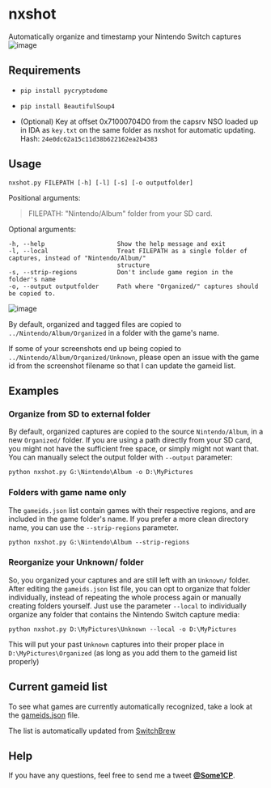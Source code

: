 # nxshot
Automatically organize and timestamp your Nintendo Switch captures
![image](https://user-images.githubusercontent.com/17756301/33006063-0c36d2ce-cdb0-11e7-8875-1044eab6527a.png)

## Requirements

* ``pip install pycryptodome``

* ``pip install BeautifulSoup4``

* (Optional) Key at offset 0x71000704D0 from the capsrv NSO loaded up in IDA as ``key.txt`` on the same folder as nxshot for automatic updating. Hash: ``24e0dc62a15c11d38b622162ea2b4383``

## Usage

``nxshot.py FILEPATH [-h] [-l] [-s] [-o outputfolder]``

Positional arguments:

>FILEPATH:    "Nintendo/Album" folder from your SD card.

Optional arguments:
```
-h, --help                    Show the help message and exit
-l, --local                   Treat FILEPATH as a single folder of captures, instead of "Nintendo/Album/" 
                              structure 
-s, --strip-regions           Don't include game region in the folder's name
-o, --output outputfolder     Path where "Organized/" captures should be copied to.
```
![image](https://user-images.githubusercontent.com/17756301/33006113-3f204800-cdb0-11e7-99f4-94790c01916d.png)

By default, organized and tagged files are copied to ``../Nintendo/Album/Organized`` in a folder with the game's name.

If some of your screenshots end up being copied to ``../Nintendo/Album/Organized/Unknown``, please open an issue with the game id from the screenshot filename so that I can update the gameid list.

## Examples


### Organize from SD to external folder

By default, organized captures are copied to the source `Nintendo/Album`, in a new `Organized/` folder. If you are using a path directly from your SD card, you might not have the sufficient free space, or simply might not want that. You can manually select the output folder with `--output` parameter:

`python nxshot.py G:\Nintendo\Album -o D:\MyPictures`

### Folders with game name only

The `gameids.json` list contain games with their respective regions, and are included in the game folder's name. If you prefer a more clean directory name, you can use the `--strip-regions` parameter.

`python nxshot.py G:\Nintendo\Album --strip-regions`

### Reorganize your Unknown/ folder

So, you organized your captures and are still left with an `Unknown/` folder. After editing the `gameids.json` list file, you can opt to organize that folder individually, instead of repeating the whole process again or manually creating folders yourself. Just use the parameter `--local` to individually organize any folder that contains the Nintendo Switch capture media:

`python nxshot.py D:\MyPictures\Unknown --local -o D:\MyPictures`

This will put your past `Unknown` captures into their proper place in `D:\MyPictures\Organized` (as long as you add them to the gameid list properly)

## Current gameid list

To see what games are currently automatically recognized, take a look at the [gameids.json](gameids.json) file.

The list is automatically updated from [SwitchBrew](http://switchbrew.org/index.php?title=Title_list/Games)
          
## Help

If you have any questions, feel free to send me a tweet [**@Some1CP**](https://twitter.com/Some1CP).
